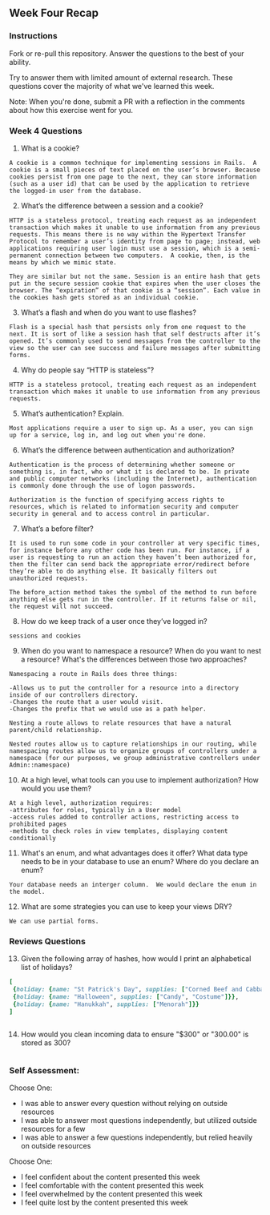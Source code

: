## Week Four Recap

### Instructions
Fork or re-pull this repository. Answer the questions to the best of your ability.

Try to answer them with limited amount of external research. These questions cover the majority of what we've learned this week.

Note: When you're done, submit a PR with a reflection in the comments about how this exercise went for you.

### Week 4 Questions

1. What is a cookie?
```
A cookie is a common technique for implementing sessions in Rails.  A cookie is a small pieces of text placed on the user’s browser. Because cookies persist from one page to the next, they can store information (such as a user id) that can be used by the application to retrieve the logged-in user from the database.

```
2. What’s the difference between a session and a cookie?
```
HTTP is a stateless protocol, treating each request as an independent transaction which makes it unable to use information from any previous requests. This means there is no way within the Hypertext Transfer Protocol to remember a user’s identity from page to page; instead, web applications requiring user login must use a session, which is a semi-permanent connection between two computers.  A cookie, then, is the means by which we mimic state.

They are similar but not the same. Session is an entire hash that gets put in the secure session cookie that expires when the user closes the browser. The “expiration” of that cookie is a “session”. Each value in the cookies hash gets stored as an individual cookie.
```
3. What’s a flash and when do you want to use flashes?
```
Flash is a special hash that persists only from one request to the next. It is sort of like a session hash that self destructs after it’s opened. It’s commonly used to send messages from the controller to the view so the user can see success and failure messages after submitting forms.
```
4. Why do people say “HTTP is stateless”?
```
HTTP is a stateless protocol, treating each request as an independent transaction which makes it unable to use information from any previous requests.
```
5. What’s authentication? Explain.
```
Most applications require a user to sign up. As a user, you can sign up for a service, log in, and log out when you're done.
```
6. What’s the difference between authentication and authorization?
```
Authentication is the process of determining whether someone or something is, in fact, who or what it is declared to be. In private and public computer networks (including the Internet), authentication is commonly done through the use of logon passwords.

Authorization is the function of specifying access rights to resources, which is related to information security and computer security in general and to access control in particular.
```
7. What’s a before filter?
```
It is used to run some code in your controller at very specific times, for instance before any other code has been run. For instance, if a user is requesting to run an action they haven’t been authorized for, then the filter can send back the appropriate error/redirect before they’re able to do anything else. It basically filters out unauthorized requests.

The before_action method takes the symbol of the method to run before anything else gets run in the controller. If it returns false or nil, the request will not succeed.
```
8. How do we keep track of a user once they’ve logged in?
```
sessions and cookies
```
9. When do you want to namespace a resource? When do you want to nest a resource? What's the differences between those two approaches?
```
Namespacing a route in Rails does three things:

-Allows us to put the controller for a resource into a directory inside of our controllers directory.
-Changes the route that a user would visit.
-Changes the prefix that we would use as a path helper.

Nesting a route allows to relate resources that have a natural parent/child relationship.

Nested routes allow us to capture relationships in our routing, while namespacing routes allow us to organize groups of controllers under a namespace (for our purposes, we group administrative controllers under Admin::namespace)
```
10. At a high level, what tools can you use to implement authorization? How would you use them?
```
At a high level, authorization requires:
-attributes for roles, typically in a User model
-access rules added to controller actions, restricting access to prohibited pages
-methods to check roles in view templates, displaying content conditionally
```
11. What's an enum, and what advantages does it offer? What data type needs to be in your database to use an enum? Where do you declare an enum?
```
Your database needs an interger column.  We would declare the enum in the model.
```
12. What are some strategies you can use to keep your views DRY?
```
We can use partial forms.
```

### Reviews Questions
13. Given the following array of hashes, how would I print an alphabetical list of holidays?
```ruby
[
 {holiday: {name: "St Patrick's Day", supplies: ["Corned Beef and Cabbage"]}},
 {holiday: {name: "Halloween", supplies: ["Candy", "Costume"]}},
 {holiday: {name: "Hanukkah", supplies: ["Menorah"]}}
]
```  
```
```
14. How would you clean incoming data to ensure "$300" or "300.00" is stored as 300?
```
```
### Self Assessment:
Choose One:
* I was able to answer every question without relying on outside resources
* I was able to answer most questions independently, but utilized outside resources for a few
* I was able to answer a few questions independently, but relied heavily on outside resources

Choose One:
* I feel confident about the content presented this week
* I feel comfortable with the content presented this week
* I feel overwhelmed by the content presented this week
* I feel quite lost by the content presented this week
